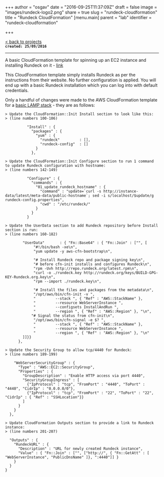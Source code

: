+++
author = "osgav"
date = "2016-09-25T11:37:09Z"
draft = false
image = "images/rundeck-logo2.png"
share = true
slug = "rundeck-cloudformation"
title = "Rundeck CloudFormation"
[menu.main]
parent = "lab"
identifier = "rundeck-cloudformation"


+++

[< back to projects](/page/projects.html)<br />
**`created: 25/09/2016`**

---

A basic CloudFormation template for spinning up an EC2 instance and installing Rundeck on it - [link](https://github.com/osgav/rundeck/blob/master/rundeck_basic_cloudformation.template) 

This CloudFormation template simply installs Rundeck as per the instructions from their website. No further configuration is applied. You will end up with a basic Rundeck installation which you can log into with default credentials.

Only a handful of changes were made to the AWS CloudFormation template for a [basic LAMP stack](https://s3-us-west-2.amazonaws.com/cloudformation-templates-us-west-2/LAMP_Single_Instance.template) - they are as follows:

```
> Update the CloudFormation::Init Install section to look like this: 
> (line numbers 100-106)

          "Install" : {
            "packages" : {
              "yum" : {
                "rundeck"         : [],
                "rundeck-config"  : []
              }
            },

```

```
> Update the CloudFormation::Init Configure section to run 1 command to update Rundeck configuration with hostname:
> (line numbers 142-149) 

          "Configure" : {
            "commands" : {
              "01_update_rundeck_hostname" : {
                "command" : "update=`curl -s http://instance-data/latest/meta-data/public-hostname`; sed -i s/localhost/$update/g rundeck-config.properties",
                "cwd" : "/etc/rundeck/"
              }
            }
          }

```

```
> Update the UserData section to add Rundeck repository before Install section is run:
> (line numbers 160-182)

        "UserData"       : { "Fn::Base64" : { "Fn::Join" : ["", [
             "#!/bin/bash -xe\n",
             "yum update -y aws-cfn-bootstrap\n",

             "# Install Rundeck repo and package signing key\n",
             "# before cfn-init installs and configures Rundeck\n",
             "rpm -Uvh http://repo.rundeck.org/latest.rpm\n",
             "curl -o ./rundeck.key http://rundeck.org/keys/BUILD-GPG-KEY-Rundeck.org.key\n",
             "rpm --import ./rundeck.key\n",

             "# Install the files and packages from the metadata\n",
             "/opt/aws/bin/cfn-init -v ",
             "         --stack ", { "Ref" : "AWS::StackName" },
             "         --resource WebServerInstance ",
             "         --configsets InstallAndRun ",
             "         --region ", { "Ref" : "AWS::Region" }, "\n",
            "# Signal the status from cfn-init\n",
             "/opt/aws/bin/cfn-signal -e $? ",
             "         --stack ", { "Ref" : "AWS::StackName" },
             "         --resource WebServerInstance ",
             "         --region ", { "Ref" : "AWS::Region" }, "\n"
        ]]}}
      },
```

```
> Update the Security Group to allow tcp/4440 for Rundeck:
> (line numbers 189-199)

    "WebServerSecurityGroup" : {
      "Type" : "AWS::EC2::SecurityGroup",
      "Properties" : {
        "GroupDescription" : "Enable HTTP access via port 4440",
        "SecurityGroupIngress" : [
          {"IpProtocol" : "tcp", "FromPort" : "4440", "ToPort" : "4440", "CidrIp" : "0.0.0.0/0"},
          {"IpProtocol" : "tcp", "FromPort" : "22", "ToPort" : "22", "CidrIp" : { "Ref" : "SSHLocation"}}
        ]
      }
    }
  },
```

```
> Update CloudFormation Outputs section to provide a link to Rundeck instance:
> (line numbers 201-207)

  "Outputs" : {
    "RundeckURL" : {
      "Description" : "URL for newly created Rundeck instance",
      "Value" : { "Fn::Join" : ["", ["http://", { "Fn::GetAtt" : [ "WebServerInstance", "PublicDnsName" ]}, ":4440"]] }
    }
  }
}
```





